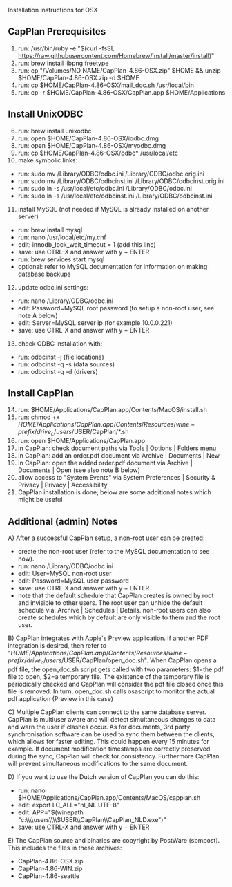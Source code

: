 Installation instructions for OSX

CapPlan Prerequisites
------------------------

1. run: /usr/bin/ruby -e "$(curl -fsSL https://raw.githubusercontent.com/Homebrew/install/master/install)"
2. run: brew install libpng freetype
3. run: cp "/Volumes/NO NAME/CapPlan-4.86-OSX.zip" $HOME && unzip $HOME/CapPlan-4.86-OSX.zip -d $HOME
4. run: cp $HOME/CapPlan-4.86-OSX/mail_doc.sh /usr/local/bin
5. run: cp -r $HOME/CapPlan-4.86-OSX/CapPlan.app $HOME/Applications

Install UnixODBC
------------------------

6. run: brew install unixodbc
7. run: open $HOME/CapPlan-4.86-OSX/iodbc.dmg
8. run: open $HOME/CapPlan-4.86-OSX/myodbc.dmg
9. run: cp $HOME/CapPlan-4.86-OSX/odbc* /usr/local/etc
10. make symbolic links:
  - run: sudo mv /Library/ODBC/odbc.ini /Library/ODBC/odbc.orig.ini
  - run: sudo mv /Library/ODBC/odbcinst.ini /Library/ODBC/odbcinst.orig.ini
  - run: sudo ln -s /usr/local/etc/odbc.ini /Library/ODBC/odbc.ini
  - run: sudo ln -s /usr/local/etc/odbcinst.ini /Library/ODBC/odbcinst.ini

11. install MySQL (not needed if MySQL is already installed on another server)
  - run: brew install mysql
  - run: nano /usr/local/etc/my.cnf
  - edit: innodb_lock_wait_timeout = 1 (add this line)
  - save: use CTRL-X and answer with y + ENTER
  - run: brew services start mysql
  - optional: refer to MySQL documentation for information on making database backups

12. update odbc.ini settings:
  - run: nano /Library/ODBC/odbc.ini
  - edit: Password=MySQL root password (to setup a non-root user, see note A below)
  - edit: Server=MySQL server ip (for example 10.0.0.221)
  - save: use CTRL-X and answer with y + ENTER

13. check ODBC installation with:
  - run: odbcinst -j      (file locations)
  - run: odbcinst -q -s   (data sources)
  - run: odbcinst -q -d   (drivers)

Install CapPlan
------------------------

14. run: $HOME/Applications/CapPlan.app/Contents/MacOS/install.sh
15. run: chmod +x $HOME/Applications/CapPlan.app/Contents/Resources/wine-prefix/drive_c/users/$USER/CapPlan/*.sh
16. run: open $HOME/Applications/CapPlan.app
17. in CapPlan: check document paths via Tools | Options | Folders menu
18. in CapPlan: add an order.pdf document via Archive | Documents | New
19. in CapPlan: open the added order.pdf document via Archive | Documents | Open (see also note B below)
20. allow access to "System Events" via System Preferences | Security & Privacy | Privacy | Accessibility
21. CapPlan installation is done, below are some additional notes which might be useful

Additional (admin) Notes
------------------------

A) After a successful CapPlan setup, a non-root user can be created:
  - create the non-root user (refer to the MySQL documentation to see how). 
  - run: nano /Library/ODBC/odbc.ini
  - edit: User=MySQL non-root user
  - edit: Password=MySQL user password
  - save: use CTRL-X and answer with y + ENTER
  - note that the default schedule that CapPlan creates is owned by root and invisible to other users. The
    root user can unhide the default schedule via: Archive | Schedules | Details. non-root users can also
    create schedules which by default are only visible to them and the root user.

B) CapPlan integrates with Apple's Preview application. If another PDF integration is desired, then refer to
   "$HOME/Applications/CapPlan.app/Contents/Resources/wine-prefix/drive_c/users/$USER/CapPlan/open_doc.sh".
   When CapPlan opens a pdf file, the open_doc.sh script gets called with two parameters: $1=the pdf file to
   open, $2=a temporary file. The existence of the temporary file is periodically checked and CapPlan will
   consider the pdf file closed once this file is removed. In turn, open_doc.sh calls osascript to monitor
   the actual pdf application (Preview in this case)

C) Multiple CapPlan clients can connect to the same database server. CapPlan is multiuser aware and will detect
   simultaneous changes to data and warn the user if clashes occur. As for documents, 3rd party synchronisation
   software can be used to sync them between the clients, which allows for faster editing. This could happen every
   15 minutes for example. If document modification timestamps are correctly preserved during the sync, CapPlan
   will check for consistency. Furthermore CapPlan will prevent simultaneous modifications to the same document.

D) If you want to use the Dutch version of CapPlan you can do this:
  - run: nano $HOME/Applications/CapPlan.app/Contents/MacOS/capplan.sh
  - edit: export LC_ALL="nl_NL.UTF-8"
  - edit: APP="$(winepath "c:\\\\users\\\\$USER\\\\CapPlan\\\\CapPlan_NLD.exe")"
  - save: use CTRL-X and answer with y + ENTER

E) The CapPlan source and binaries are copyright by PostWare (sbmpost). This includes the files in these archives:
  - CapPlan-4.86-OSX.zip
  - CapPlan-4.86-WIN.zip
  - CapPlan-4.86-seattle
